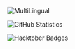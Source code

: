 ![MultiLingual](https://github-readme-stats-chi-blush.vercel.app/api/top-langs/?username=ss0809&langs_count=8&theme=dark&count-private=true)

![GitHub Statistics](https://github-readme-stats.vercel.app/api?username=ss0809&show_icons=true&theme=transparent)

![Hacktober Badges](https://holopin.me/ss0809)
